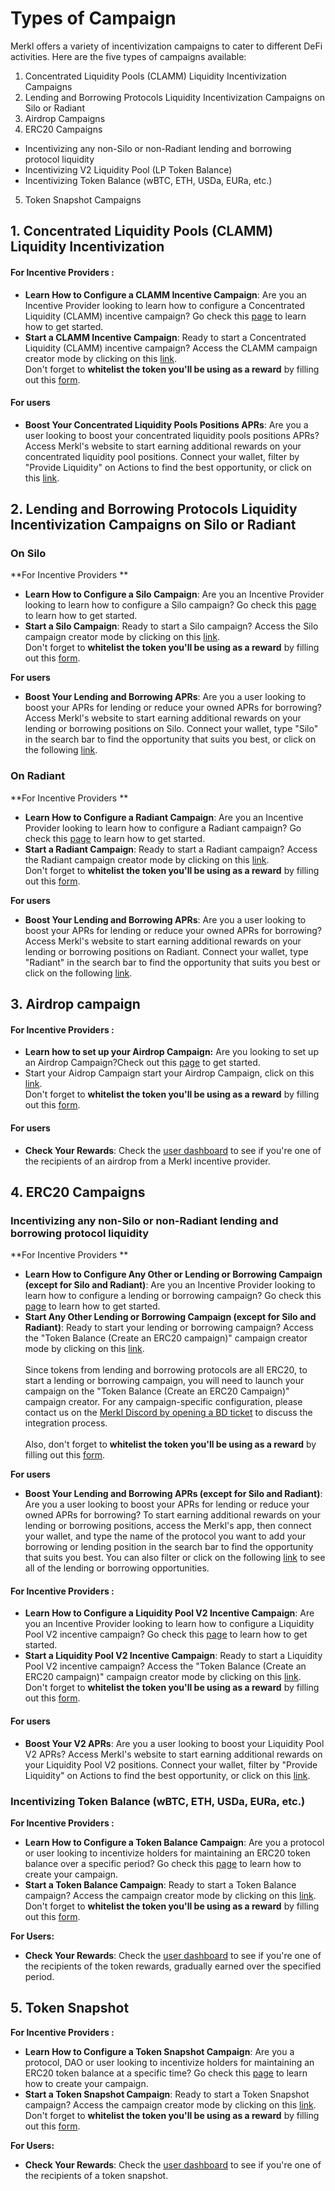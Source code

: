 # Types of Campaign

Merkl offers a variety of incentivization campaigns to cater to different DeFi activities. Here are the five types of campaigns available:

1. Concentrated Liquidity Pools (CLAMM) Liquidity Incentivization Campaigns
2. Lending and Borrowing Protocols Liquidity Incentivization Campaigns on Silo or Radiant
3. Airdrop Campaigns
4. ERC20 Campaigns

* Incentivizing any non-Silo or non-Radiant lending and borrowing protocol liquidity
* Incentivizing V2 Liquidity Pool (LP Token Balance)
* Incentivizing Token Balance (wBTC, ETH, USDa, EURa, etc.)

5. Token Snapshot Campaigns

## 1. Concentrated Liquidity Pools (CLAMM) Liquidity Incentivization

#### For Incentive Providers :

* **Learn How to Configure a CLAMM Incentive Campaign**: Are you an Incentive Provider looking to learn how to configure a Concentrated Liquidity (CLAMM) incentive campaign? Go check this [page](../distribute-with-merkl/types-of-campaign/concentrated-liquidity-pool-incentivization-campaign.md) to learn how to get started.
* **Start a CLAMM Incentive Campaign**: Ready to start a Concentrated Liquidity (CLAMM) incentive campaign? Access the CLAMM campaign creator mode by clicking on this [link](https://app.merkl.xyz/create/pool).\
  Don't forget to **whitelist the token you'll be using as a reward** by filling out this [form](https://tally.so/r/3y2bqx).

#### For users

* **Boost Your Concentrated Liquidity Pools Positions APRs**: Are you a user looking to boost your concentrated liquidity pools positions APRs? Access Merkl's website to start earning additional rewards on your concentrated liquidity pool positions. Connect your wallet, filter by "Provide Liquidity" on Actions to find the best opportunity, or click on this [link](https://app.merkl.xyz/?action=pool).

## 2. Lending and Borrowing Protocols Liquidity Incentivization Campaigns on Silo or Radiant

### On Silo

**For Incentive Providers **

* **Learn How to Configure a Silo Campaign**: Are you an Incentive Provider looking to learn how to configure a Silo campaign? Go check this [page](../distribute-with-merkl/types-of-campaign/lending-borrowing-incentivization-campaign-on-silo.md) to learn how to get started.
* **Start a Silo Campaign**: Ready to start a Silo campaign? Access the Silo campaign creator mode by clicking on this [link](https://app.merkl.xyz/create/silo).\
  Don't forget to **whitelist the token you'll be using as a reward** by filling out this [form](https://tally.so/r/3y2bqx).

**For users**

* **Boost Your Lending and Borrowing APRs**: Are you a user looking to boost your APRs for lending or reduce your owned APRs for borrowing? Access Merkl's website to start earning additional rewards on your lending or borrowing positions on Silo. Connect your wallet, type "Silo" in the search bar to find the opportunity that suits you best, or click on the following [link](https://app.merkl.xyz/?search=silo).

### On Radiant

**For Incentive Providers **

* **Learn How to Configure a Radiant Campaign**: Are you an Incentive Provider looking to learn how to configure a Radiant campaign? Go check this [page](../distribute-with-merkl/types-of-campaign/lending-borrowing-incentivization-campaign-on-radiant.md) to learn how to get started.
* **Start a Radiant Campaign**: Ready to start a Radiant campaign? Access the Radiant campaign creator mode by clicking on this [link](https://app.merkl.xyz/create/radiant).\
  Don't forget to **whitelist the token you'll be using as a reward** by filling out this [form](https://tally.so/r/3y2bqx).

**For users**

* **Boost Your Lending and Borrowing APRs**: Are you a user looking to boost your APRs for lending or reduce your owned APRs for borrowing? Access Merkl's website to start earning additional rewards on your lending or borrowing positions on Radiant. Connect your wallet, type "Radiant" in the search bar to find the opportunity that suits you best or click on the following [link](https://app.merkl.xyz/?search=radiant).

## 3. Airdrop campaign

#### For Incentive Providers :

* **Learn how to set up your Airdrop Campaign:** Are you looking to set up an Airdrop Campaign?Check out this [page](../distribute-with-merkl/types-of-campaign/airdrop-campaign.md) to get started.
* Start your Aidrop Campaign start your Airdrop Campaign, click on this [link](https://app.merkl.xyz/create/drop).\
  Don't forget to **whitelist the token you'll be using as a reward** by filling out this [form](https://tally.so/r/3y2bqx).

#### For users

* **Check Your Rewards**: Check the [user dashboard](https://app.merkl.xyz/user) to see if you're one of the recipients of an airdrop from a Merkl incentive provider.

## 4. ERC20 Campaigns

### Incentivizing any non-Silo or non-Radiant lending and borrowing protocol liquidity

**For Incentive Providers **

* **Learn How to Configure Any Other or Lending or Borrowing Campaign (except for Silo and Radiant)**: Are you an Incentive Provider looking to learn how to configure a lending or borrowing campaign? Go check this [page](../distribute-with-merkl/types-of-campaign/erc20-incentivization-campaign.md) to learn how to get started.
* **Start Any Other Lending or Borrowing Campaign (except for Silo and Radiant)**: Ready to start your lending or borrowing campaign? Access the "Token Balance (Create an ERC20 campaign)" campaign creator mode by clicking on this [link](https://app.merkl.xyz/create/hold). \
  \
  Since tokens from lending and borrowing protocols are all ERC20, to start a lending or borrowing campaign, you will need to launch your campaign on the "Token Balance (Create an ERC20 Campaign)" campaign creator. For any campaign-specific configuration, please contact us on the [Merkl Discord by opening a BD ticket](https://www.google.com/url?q=https://discord.gg/jnYfrGxDbe\&sa=D\&source=docs\&ust=1714726869927696\&usg=AOvVaw1loOKjqz9IGEdpNjWsvrmD) to discuss the integration process.\
  \
  Also, don't forget to **whitelist the token you'll be using as a reward** by filling out this [form](https://tally.so/r/3y2bqx).

**For users**

* **Boost Your Lending and Borrowing APRs (except for Silo and Radiant)**: Are you a user looking to boost your APRs for lending or reduce your owned APRs for borrowing? To start earning additional rewards on your lending or borrowing positions, access the Merkl's app, then connect your wallet, and type the name of the protocol you want to add your borrowing or lending position in the search bar to find the opportunity that suits you best. You can also filter or click on the following [link](https://app.merkl.xyz/?action=lend%2Cborrow) to see all of the lending or borrowing opportunities.

#### For Incentive Providers :

* **Learn How to Configure a Liquidity Pool V2 Incentive Campaign**: Are you an Incentive Provider looking to learn how to configure a Liquidity Pool V2 incentive campaign? Go check this [page](broken-reference) to learn how to get started.
* **Start a Liquidity Pool V2 Incentive Campaign**: Ready to start a Liquidity Pool V2 incentive campaign? Access the "Token Balance (Create an ERC20 campaign)" campaign creator mode by clicking on this [link](https://app.merkl.xyz/create/hold).\
  Don't forget to **whitelist the token you'll be using as a reward** by filling out this [form](https://tally.so/r/3y2bqx).

#### For users

* **Boost Your V2 APRs**: Are you a user looking to boost your Liquidity Pool V2 APRs? Access Merkl's website to start earning additional rewards on your Liquidity Pool V2 positions. Connect your wallet, filter by "Provide Liquidity" on Actions to find the best opportunity, or click on this [link](https://app.merkl.xyz/?action=pool).

### Incentivizing Token Balance (wBTC, ETH, USDa, EURa, etc.)

**For Incentive Providers :**

* **Learn How to Configure a Token Balance Campaign**: Are you a protocol or user looking to incentivize holders for maintaining an ERC20 token balance over a specific period? Go check this [page](../distribute-with-merkl/types-of-campaign/erc20-incentivization-campaign.md) to learn how to create your campaign.
* **Start a Token Balance Campaign**: Ready to start a Token Balance campaign? Access the campaign creator mode by clicking on this [link](https://app.merkl.xyz/create/hold).\
  Don't forget to **whitelist the token you'll be using as a reward** by filling out this [form](https://tally.so/r/3y2bqx).

**For Users:**

* **Check Your Rewards**: Check the [user dashboard](https://app.merkl.xyz/user) to see if you're one of the recipients of the token rewards, gradually earned over the specified period.

## 5. Token Snapshot

**For Incentive Providers :**

* **Learn How to Configure a Token Snapshot Campaign**: Are you a protocol, DAO or user looking to incentivize holders for maintaining an ERC20 token balance at a specific time? Go check this [page](../distribute-with-merkl/types-of-campaign/token-snapshot-campaign.md) to learn how to create your campaign.
* **Start a Token Snapshot Campaign**: Ready to start a Token Snapshot campaign? Access the campaign creator mode by clicking on this [link](https://app.merkl.xyz/create/snapshot).\
  Don't forget to **whitelist the token you'll be using as a reward** by filling out this [form](https://tally.so/r/3y2bqx).

**For Users:**

* **Check Your Rewards**: Check the [user dashboard](https://app.merkl.xyz/user) to see if you're one of the recipients of a token snapshot.
